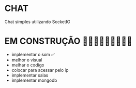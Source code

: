 # CHAT
Chat simples utilizando SocketIO


# EM CONSTRUÇÃO 🚧🚧🚧🚧🚧🚧🚧🚧🚧

- implementar o som ✅
- melhor o visual
- melhar o codigo
- colocar para acessar pelo ip
- implementar salas
- implementar mongodb

